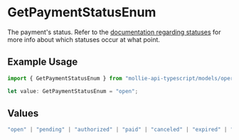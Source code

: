 # GetPaymentStatusEnum

The payment's status. Refer to the [documentation regarding statuses](https://docs.mollie.com/docs/status-change#/) for more info about which
statuses occur at what point.

## Example Usage

```typescript
import { GetPaymentStatusEnum } from "mollie-api-typescript/models/operations";

let value: GetPaymentStatusEnum = "open";
```

## Values

```typescript
"open" | "pending" | "authorized" | "paid" | "canceled" | "expired" | "failed"
```